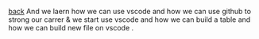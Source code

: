 [back](../README.md)
And we laern how we can use vscode and how we can use github to strong our carrer & we start use vscode and how we can build a table and how we can build new file on vscode .   